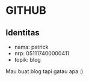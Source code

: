 # GITHUB

## Identitas

* nama: patrick
* nrp: 051117400000411
* topik: blog

Mau buat blog tapi gatau apa :)
